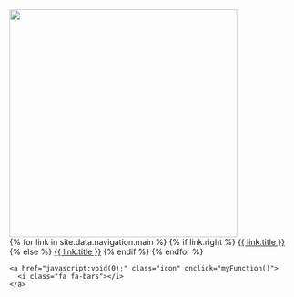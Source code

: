 <div class="topnav">
    <a href="{{ site.affiliation_link }}"><img width="400" src="{{ site.affiliation_logo }}"></a>
    <div id="myLinks">
        {% for link in site.data.navigation.main %}
        {% if link.right %}
          <a class="normal right" id={{link.toggle}} href="{{ link.url }}">{{ link.title }}</a>
        {% else %}
          <a class="normal" id={{link.toggle}} href="{{ link.url }}">{{ link.title }}</a>
        {% endif %}
      {% endfor %}    
    </div>
  
    <a href="javascript:void(0);" class="icon" onclick="myFunction()">
      <i class="fa fa-bars"></i>
    </a>
</div>
  
<script>
    function myFunction() {
    var x = document.getElementById("myLinks");
    if (x.style.display === "block") {
      x.style.display = "none";
    } else {
      x.style.display = "block";
    }
    }
</script>
<script src="./assets/js/vanilla-back-to-top.min.js"></script>
<script>addBackToTop({
         backgroundColor: '#fff',
         innerHTML: 'Back to Top',
         textColor: '#333'
       })
</script>
<style>
    #back-to-top {
    border: 1px solid #ccc;
    border-radius: 0;
    font-size: 15px;
    width: 100px;
    text-align: center;
    line-height: 30px;
    height: 30px;
    }
</style>
